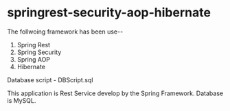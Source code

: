 # springrest-security-aop-hibernate

The follwoing framework has been use--

1) Spring Rest
2) Spring Security
3) Spring AOP
4) Hibernate

Database script - DBScript.sql


This application is Rest Service develop by the Spring Framework. 
Database is MySQL.
